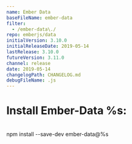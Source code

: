 ```yaml
---
name: Ember Data
baseFileName: ember-data
filter:
  - /ember-data\./
repo: emberjs/data
initialVersion: 3.10.0
initialReleaseDate: 2019-05-14
lastRelease: 3.10.0
futureVersion: 3.11.0
channel: release
date: 2019-05-14
changelogPath: CHANGELOG.md
debugFileName: .js
---
```

# Install Ember-Data %s:
<br>
npm install --save-dev ember-data@%s
